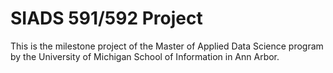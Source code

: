 # SIADS 591/592 Project
This is the milestone project of the Master of Applied Data Science program by the University of Michigan School of Information in Ann Arbor.
